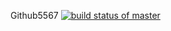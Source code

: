 Github5567
[![build status of master](https://travis-ci.org/Ameya221/Github567.svg?branch=master)](https://travis-ci.org/Ameya221/Github567)


